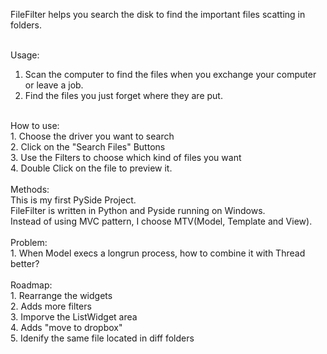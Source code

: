FileFilter helps you search the disk to find the important files scatting in folders.<br /><br />Usage:<br />1. Scan the computer to find the files when you exchange your computer or leave a job.<br />2. Find the files you just forget where they are put.<br /><br />How to use:<br />1. Choose the driver you want to search<br />2. Click on the "Search Files" Buttons<br />3. Use the Filters to choose which kind of files you want<br />4. Double Click on the file to preview it.<br /><br />Methods:<br />This is my first PySide Project.<br />FileFilter is written in Python and Pyside running on Windows.<br />Instead of using MVC pattern, I choose MTV(Model, Template and View).<br /><br />Problem:<br />1. When Model execs a longrun process, how to combine it with Thread better?<br /><br />Roadmap:<br />1. Rearrange the widgets<br />2. Adds more filters<br />3. Imporve the ListWidget area<br />4. Adds "move to dropbox"<br />5. Idenify the same file located in diff folders